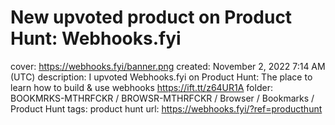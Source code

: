 # New upvoted product on Product Hunt: Webhooks.fyi

cover: https://webhooks.fyi/banner.png
created: November 2, 2022 7:14 AM (UTC)
description: I upvoted Webhooks.fyi on Product Hunt: The place to learn how to build & use webhooks https://ift.tt/z64UR1A
folder: BOOKMRKS-MTHRFCKR / BROWSR-MTHRFCKR / Browser / Bookmarks / Product Hunt
tags: product hunt
url: https://webhooks.fyi/?ref=producthunt